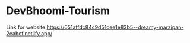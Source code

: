 # DevBhoomi-Tourism
Link for website:https://651affdc84c9d51cee1e83b5--dreamy-marzipan-2eabcf.netlify.app/
